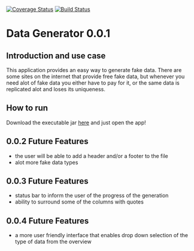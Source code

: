 [![Coverage Status](https://coveralls.io/repos/github/mierasmade/data-generator/badge.svg?branch=master)](https://coveralls.io/github/mierasmade/data-generator?branch=master)
[![Build Status](https://travis-ci.org/mierasmade/data-generator.svg?branch=master)](https://travis-ci.org/mierasmade/data-generator)

# Data Generator 0.0.1

## Introduction and use case

This application provides an easy way to generate fake data. There are some sites on the internet that provide free fake data, but whenever you need alot of fake data you either have to pay for it, or the same data is replicated alot and loses its uniqueness.

## How to run

Download the executable jar [here](https://github.com/mierasmade/data-generator/raw/master/data-generator-0.0.1.jar) and just open the app!

## 0.0.2 Future Features

* the user will be able to add a header and/or a footer to the file
* alot more fake data types

## 0.0.3 Future Features
* status bar to inform the user of the progress of the generation
* ability to surround some of the columns with quotes

## 0.0.4 Future Features
* a more user friendly interface that enables drop down selection of the type of data from the overview
